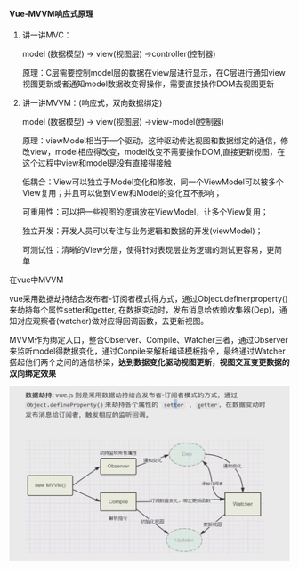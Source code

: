 #### Vue-MVVM响应式原理

1. 讲一讲MVC：

   model (数据模型) -> view(视图层) ->controller(控制器)

   原理：C层需要控制model层的数据在view层进行显示，在C层进行通知view视图更新或者通知model数据改变得操作，需要直接操作DOM去视图更新

2. 讲一讲MVVM：(响应式，双向数据绑定)

   model (数据模型) -> view(视图层) ->view-model(控制器)

   原理：viewModel相当于一个驱动，这种驱动传达视图和数据绑定的通信，修改view，model相应得改变，model改变不需要操作DOM,直接更新视图，在这个过程中view和model是没有直接得接触

   低耦合：View可以独立于Model变化和修改，同一个ViewModel可以被多个View复用；并且可以做到View和Model的变化互不影响；

   可重用性：可以把一些视图的逻辑放在ViewModel，让多个View复用；

    独立开发：开发人员可以专注与业务逻辑和数据的开发(viewModel)；

   可测试性：清晰的View分层，使得针对表现层业务逻辑的测试更容易，更简单

在vue中MVVM

​		vue采用数据劫持结合发布者-订阅者模式得方式，通过Object.definerproperty()来劫持每个属性setter和getter, 在数据变动时，发布消息给依赖收集器(Dep)，通知对应观察者(watcher)做对应得回调函数，去更新视图。

​		MVVM作为绑定入口，整合Observer、Compile、Watcher三者，通过Observer来监听model得数据变化，通过Conpile来解析编译模板指令，最终通过Watcher搭起他们两个之间的通信桥梁，**达到数据变化驱动视图更新，视图交互变更数据的双向绑定效果**

![](images/响应式原理流程图.png)